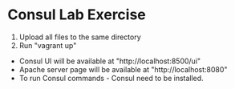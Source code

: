 # Consul Lab Exercise
1) Upload all files to the same directory
2) Run "vagrant up"

* Consul UI will be available at "http://localhost:8500/ui"
* Apache server page will be available at "http://localhost:8080"
* To run Consul commands - Consul need to be installed.
